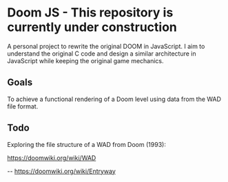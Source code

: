 # Doom JS - This repository is currently under construction

A personal project to rewrite the original DOOM in JavaScript. I aim to understand the original C code and design a similar architecture in JavaScript while keeping the original game mechanics. 

## Goals

To achieve a functional rendering of a Doom level using data from the WAD file format. 

## Todo

Exploring the file structure of a WAD from Doom (1993):

https://doomwiki.org/wiki/WAD



--
https://doomwiki.org/wiki/Entryway
